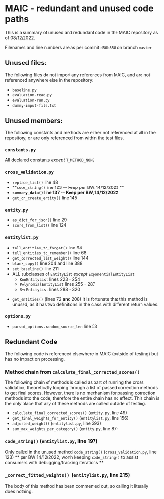 # MAIC - redundant and unused code paths

This is a summary of unused and redundant code in the MAIC repository as of 08/12/2022.

Filenames and line numbers are as per commit `d50b558` on branch `master`

## Unused files:

The following files do not import any references from MAIC, and are not referenced anywhere else in the repository:

- `baseline.py`
- `evaluation-read.py`
- `evaluation-run.py`
- `dummy-imput-file.txt`

## Unused members:

The following constants and methods are either not referenced at all in the repository, or are only referenced from within the test files.


### `constants.py`
All declared constants *except* `T_METHOD_NONE`

### `cross_validation.py`

- `replace_list()` line 48
- **`code_string()` line 123 -- keep per BW, 14/12/2022 **
- **`summary_data()` line 137 -- Keep per BW, 14/12/2022**
- `get_or_create_entity()` line 145

### `entity.py`

- `as_dict_for_json()` line 29
- `score_from_list()` line 124

### `entitylist.py`

- `tell_entities_to_forget()` line 64
- `tell_entities_to_remember()` line 68
- `get_corrected_list_weight()` line 144
- `blank_copy()` line 204 and line 388
- `set_baseline()` line 211
- ALL subclasses of `EntityList` *except* `ExponentialEntityList`
    - `KnnEntityList` lines 223 - 254
    - `PolynomialEntityList` lines 255 - 287
    - `SvrEntityList` lines 288 - 320

* `get_entities()` (lines 72 **and** 208)
It is fortunate that this method is unused, as it has two definitions in the class with different return values.

### `options.py`

- `parsed_options.random_source_len` line 53

## Redundant Code

The following code is referenced elsewhere in MAIC (outside of testing) but has no impact on processing.

### Method chain from `calculate_final_corrected_scores()`

The following chain of methods is called as part of running the cross validation, theoretically looping through a list of passed correction methods to get final scores. However, there is no mechanism for passing correction methods into the code, therefore the entire chain has no effect. This chain is the only place that any of these methods are called outside of testing.

- `calculate_final_corrected_scores()` (`entity.py`, line 49)
- `get_final_weights_for_entity()` (`entitylist.py`, line 156)
- `adjusted_weight()` (`entitylist.py`, line 393)
- `sum_max_weights_per_category()` (`entity.py`, line 87)

### `code_string()` (`entitylist.py`, line 197)

Only called in the unused method `code_string()` (`cross_validation.py`, line 123)
** per BW 14/12/2022, worth keeping `code_string()` to assist consumers with debugging/tracking iterations **

### `_correct_fitted_weights() `(`entitylist.py`, line 215)

The body of this method has been commented out, so calling it literally does nothing.

